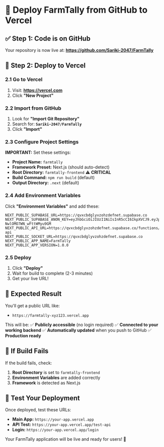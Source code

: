 # 🚀 Deploy FarmTally from GitHub to Vercel

## ✅ Step 1: Code is on GitHub
Your repository is now live at: **https://github.com/Sariki-2047/FarmTally**

## 🚀 Step 2: Deploy to Vercel

### 2.1 Go to Vercel
1. Visit: **https://vercel.com**
2. Click **"New Project"**

### 2.2 Import from GitHub
1. Look for **"Import Git Repository"**
2. Search for: **`Sariki-2047/FarmTally`**
3. Click **"Import"**

### 2.3 Configure Project Settings
**IMPORTANT:** Set these settings:

- **Project Name:** `farmtally`
- **Framework Preset:** Next.js (should auto-detect)
- **Root Directory:** `farmtally-frontend` ⚠️ **CRITICAL**
- **Build Command:** `npm run build` (default)
- **Output Directory:** `.next` (default)

### 2.4 Add Environment Variables
Click **"Environment Variables"** and add these:

```
NEXT_PUBLIC_SUPABASE_URL=https://qvxcbdglyvzohzdefnet.supabase.co
NEXT_PUBLIC_SUPABASE_ANON_KEY=eyJhbGciOiJIUzI1NiIsInR5cCI6IkpXVCJ9.eyJpc3MiOiJzdXBhYmFzZSIsInJlZiI6InF2eGNiZGdseXZ6b2h6ZGVmbmV0Iiwicm9sZSI6ImFub24iLCJpYXQiOjE3NjA2OTQxMzgsImV4cCI6MjA3NjI3MDEzOH0.hMzK3q1lQQPy7y0KMURxN-NwlOMO7WN_wFttWMyu9GM
NEXT_PUBLIC_API_URL=https://qvxcbdglyvzohzdefnet.supabase.co/functions/v1/farmtally-api
NEXT_PUBLIC_SOCKET_URL=https://qvxcbdglyvzohzdefnet.supabase.co
NEXT_PUBLIC_APP_NAME=FarmTally
NEXT_PUBLIC_APP_VERSION=1.0.0
```

### 2.5 Deploy
1. Click **"Deploy"**
2. Wait for build to complete (2-3 minutes)
3. Get your live URL!

## 🎯 Expected Result

You'll get a public URL like:
- `https://farmtally-xyz123.vercel.app`

This will be:
✅ **Publicly accessible** (no login required)
✅ **Connected to your working backend**
✅ **Automatically updated** when you push to GitHub
✅ **Production ready**

## 🔧 If Build Fails

If the build fails, check:
1. **Root Directory** is set to `farmtally-frontend`
2. **Environment Variables** are added correctly
3. **Framework** is detected as Next.js

## 📱 Test Your Deployment

Once deployed, test these URLs:
- **Main App:** `https://your-app.vercel.app`
- **API Test:** `https://your-app.vercel.app/test-api`
- **Login:** `https://your-app.vercel.app/login`

Your FarmTally application will be live and ready for users! 🚀